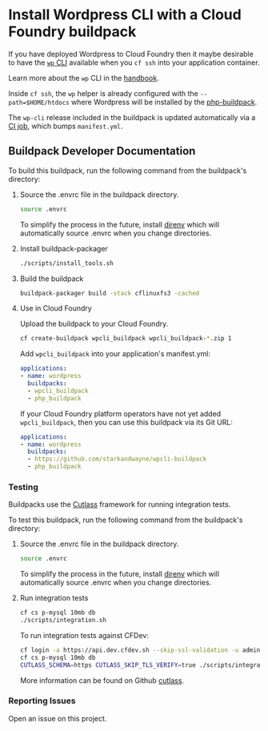 # Install Wordpress CLI with a Cloud Foundry buildpack

If you have deployed Wordpress to Cloud Foundry then it maybe desirable to have the [`wp` CLI](https://wp-cli.org/) available when you `cf ssh` into your application container.

Learn more about the `wp` CLI in the [handbook](https://make.wordpress.org/cli/handbook/).

Inside `cf ssh`, the `wp` helper is already configured with the `--path=$HOME/htdocs` where Wordpress will be installed by the [php-buildpack](https://github.com/cloudfoundry/php-buildpack).

The `wp-cli` release included in the buildpack is updated automatically via a [CI job](https://ci2.starkandwayne.com/teams/cfcommunity/pipelines/wpcli-buildpack), which bumps `manifest.yml`.

## Buildpack Developer Documentation

To build this buildpack, run the following command from the buildpack's directory:

1. Source the .envrc file in the buildpack directory.

    ```bash
    source .envrc
    ```

    To simplify the process in the future, install [direnv](https://direnv.net/) which will automatically source .envrc when you change directories.

1. Install buildpack-packager

    ```bash
    ./scripts/install_tools.sh
    ```

1. Build the buildpack

    ```bash
    buildpack-packager build -stack cflinuxfs3 -cached
    ```

1. Use in Cloud Foundry

    Upload the buildpack to your Cloud Foundry.

    ```bash
    cf create-buildpack wpcli_buildpack wpcli_buildpack-*.zip 1
    ```

    Add `wpcli_buildpack` into your application's manifest.yml:

    ```yaml
    applications:
    - name: wordpress
      buildpacks:
      - wpcli_buildpack
      - php_buildpack
    ```

    If your Cloud Foundry platform operators have not yet added `wpcli_buildpack`, then you can use this buildpack via its Git URL:

    ```yaml
    applications:
    - name: wordpress
      buildpacks:
      - https://github.com/starkandwayne/wpcli-buildpack
      - php_buildpack
    ```

### Testing

Buildpacks use the [Cutlass](https://github.com/cloudfoundry/libbuildpack/cutlass) framework for running integration tests.

To test this buildpack, run the following command from the buildpack's directory:

1. Source the .envrc file in the buildpack directory.

    ```bash
    source .envrc
    ```

    To simplify the process in the future, install [direnv](https://direnv.net/) which will automatically source .envrc when you change directories.

1. Run integration tests

    ```bash
    cf cs p-mysql 10mb db
    ./scripts/integration.sh
    ```

    To run integration tests against CFDev:

    ```bash
    cf login -a https://api.dev.cfdev.sh --skip-ssl-validation -u admin -p admin
    cf cs p-mysql 10mb db
    CUTLASS_SCHEMA=https CUTLASS_SKIP_TLS_VERIFY=true ./scripts/integration.sh
    ```

    More information can be found on Github [cutlass](https://github.com/cloudfoundry/libbuildpack/cutlass).

### Reporting Issues

Open an issue on this project.